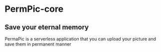 # PermPic-core

## Save your eternal memory
PermaPic is a serverless application that you can upload your picture and save them in permanent manner
